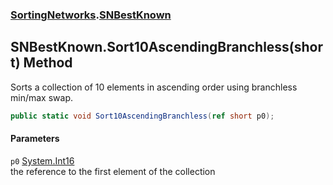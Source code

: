 ### [SortingNetworks](./SortingNetworks.md 'SortingNetworks').[SNBestKnown](./SortingNetworks-SNBestKnown.md 'SortingNetworks.SNBestKnown')
## SNBestKnown.Sort10AscendingBranchless(short) Method
Sorts a collection of 10 elements in ascending order using branchless min/max swap.  
```csharp
public static void Sort10AscendingBranchless(ref short p0);
```
#### Parameters
<a name='SortingNetworks-SNBestKnown-Sort10AscendingBranchless(short)-p0'></a>
`p0` [System.Int16](https://docs.microsoft.com/en-us/dotnet/api/System.Int16 'System.Int16')  
the reference to the first element of the collection  
  
